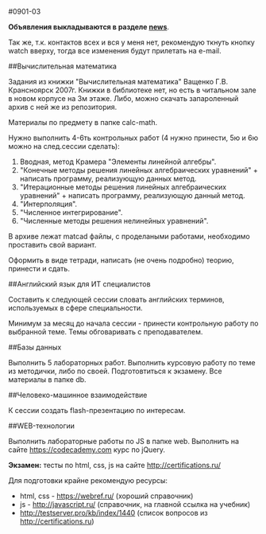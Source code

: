 #0901-03

**Объявления выкладываются в разделе [news](https://github.com/sibstu-ivt/main/blob/master/NEWS.md)**.

Так же, т.к. контактов всех и вся у меня нет, рекомендую ткнуть кнопку watch вверху, тогда все изменения будут прилетать на e-mail.

##Вычислительная математика

Задания из книжки "Вычислительная математика" Ващенко Г.В. Крансноярск 2007г.
Книжки в библиотеке нет, но есть в читальном зале в новом корпусе на 3м этаже.
Либо, можно скачать запароленный архив с ней же из репозитория.

Материалы по предмету в папке calc-math.

Нужно выполнить 4-6ть контрольных работ (4 нужно принести, 5ю и 6ю можно на след.сессии сделать):

1. Вводная, метод Крамера "Элементы линейной алгебры".
2. "Конечные методы решения линейных алгебраических уравнений" + написать программу, реализующую данных метод.
3. "Итерационные методы решения линейных алгебраических уравнений" + написать программу, реализующую данный метод.
4. "Интерполяция".
5. "Численное интегрирование".
6. "Численные методы решения нелинейных уравнений".

В архиве лежат matcad файлы, с проделаными работами, необходимо проставить свой вариант.

Оформить в виде тетради, написать (не очень подробно) теорию, принести и сдать.


##Английский язык для ИТ специалистов

Составить к следующей сессии словать английских терминов, используемых в сфере специальности.

Минимум за месяц до начала сессии - принести контрольную работу по выбранной теме. Темы обговаривать с преподавателем.

##Базы данных

Выполнить 5 лабораторных работ. 
Выполнить курсовую работу по теме из методички, либо по своей. 
Подготовтиться к экзамену. Все материалы в папке db.

##Человеко-машинное взаимодействие

К сессии создать flash-презентацию по интересам.

##WEB-технологии

Выполнить лабораторные работы по JS в папке web.
Выполнить на сайте https://codecademy.com курс по jQuery.

**Экзамен:** тесты по html, css, js на сайте http://certifications.ru/

Для подготовки крайне рекомендую ресурсы:
* html, css - https://webref.ru/ (хороший справочник)
* js - http://javascript.ru/ (справочник, на главной ссылка на учебник)
* http://testserver.pro/kb/index/1440 (список вопросов из http://certifications.ru)


